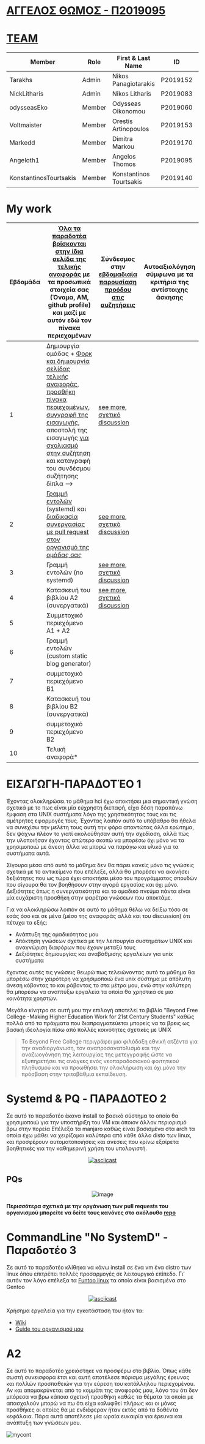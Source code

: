 # [ΑΓΓΕΛΟΣ ΘΩΜΟΣ - Π2019095](https://github.com/Angeloth1)

# [TEAM](https://github.com/PaneksypnesDiepafes)
|Member|Role|First & Last Name|ID|Account Link|
|-------|-----|-----------------|-----------|-------|
|Tarakhs|Admin|Nikos Panagiotarakis|P2019152|[Profile](https://github.com/tarakhs)|
|NickLitharis|Admin|Nikos Litharis|P2019083|[Profile](https://github.com/NickLitharis)|
|odysseasEko|Member|Odysseas Oikonomou|P2019060|[Profile](https://github.com/odysseasEko)|
|Voltmaister|Member|Orestis Artinopoulos|P2019153|[Profile](https://github.com/voltmaister)|
|Markedd|Member|Dimitra Markou|P2019170|[Profile](https://github.com/marked-d)|
|Angeloth1|Member|Angelos Thomos|P2019095|[Profile](https://github.com/angeloth1)|
|KonstantinosTourtsakis|Member|Konstantinos Tourtsakis|P2019140|[Profile](https://github.com/konstantinostourtsakis)|

# My work
| Εβδομάδα | [Όλα τα παραδοτέα βρίσκονται στην ίδια σελίδα της τελικής αναφοράς](https://epidrome.github.io/teaching/deliverables/) με τα προσωπικά στοιχεία σας (Όνομα, ΑΜ, github profile) και μαζί με αυτόν εδώ τον πίνακα περιεχομένων | Σύνδεσμος στην [εβδομαδιαία παρουσίαση προόδου στις συζητήσεις](https://github.com/courses-ionio/sw/discussions/categories/show-and-tell) | Αυτοαξιολόγηση σύμφωνα με τα κριτήρια της αντίστοιχης άσκησης |
| --- | --- | --- | --- |
| 1 | Δημιουργία ομάδας + [Φορκ και δημιουργία σελίδας τελικής αναφοράς](https://epidrome.github.io/teaching/guide/), [προσθήκη πίνακα περιεχομένων](https://raw.githubusercontent.com/courses-ionio/sw/master/README.md), [συγγραφή της εισαγωγής](https://epidrome.github.io/teaching/intro/), αποστολή της εισαγωγής [για σχολιασμό στην συζήτηση](https://github.com/courses-ionio/sw/discussions/categories/show-and-tell) και καταγραφή του συνδέσμου συζήτησης δίπλα --> | [see more](#εισαγωγη-παραδοτέο-1), [σχετικό discussion](https://github.com/courses-ionio/sw/discussions/1137)| |
| 2 | [Γραμμή εντολών](https://epidrome.github.io/teaching/cli) (systemd) και [διαδικασία συνεργασίας με pull request στον οργανισμό της ομάδας σας](https://epidrome.github.io/teaching/team)  |[see more](systemd--pq---παραδοτεο-2), [σχετικό discussion](https://github.com/courses-ionio/sw/discussions/1247) | |
| 3 | Γραμμή εντολών (no systemd) |[see more](commandline-no-systemd---παραδοτέο-3), [σχετικό discussion](https://github.com/courses-ionio/sw/discussions/1343) | |
| 4 | Κατασκευή του βιβλίου Α2 (συνεργατικά) | [see more](a2), [σχετικό discussion](https://github.com/courses-ionio/sw/discussions/1390) | |
| 5 | Συμμετοχικό περιεχόμενο A1 + A2 | | |
| 6 | Γραμμή εντολών (custom static blog generator) | | |
| 7 | συμμετοχικό περιεχόμενο B1 | | |
| 8 | Κατασκευή του βιβλίου Β2 (συνεργατικά) | | |
| 9 | συμμετοχικό περιεχόμενο B2 | | |
| 10 | Τελική αναφορά* | | |


# ΕΙΣΑΓΩΓΗ-ΠΑΡΑΔΟΤΈΟ 1
  Έχοντας ολοκληρώσει το μάθημα hci έχω αποκτήσει μια σημαντική γνώση σχετικά με το πως είναι μία εύχρηστη διεπαφή, είχα δόση παραπάνω έμφαση στα UNIX συστήματα λόγο της χρηστικότητας τους και τις αμέτρητες εφαρμογές τους. Έχοντας λοιπόν αυτό το υπόβαθρο θα ήθελα να συνεχίσω την μελέτη τους αυτή την φόρα απαντώτας άλλα ερώτημα, δεν ψάχνω πλέον το γιατί ακολούθησαν αυτή την σχεδίαση, αλλά πώς την υλοποιήσαν έχοντας απώτερο σκοπώ να μπορέσω όχι μόνο να τα χρησιμοποιώ με άνεση άλλα να μπορώ να παράγω και υλικό για τα συστήματα αυτά.

Σίγουρα μέσα από αυτό το μάθημα δεν θα πάρει κανείς μόνο τις γνώσεις σχετικά με το αντικείμενο που επέλεξε, αλλά θα μπορέσει να ακονήσει δεξιότητες που ως τώρα έχει αποκτήσει μέσο του προγράμματος σπουδών που σίγουρα θα τον βοηθήσουν στην αγορά εργασίας και όχι μόνο. Δεξιότητες όπως η συνεργατικότητα και το ομαδικό πνεύμα πάντα είναι μία ευχάριστη προσθήκη στην φαρέτρα γνώσεων που αποκτάμε.

Για να ολοκληρώσω λοιπόν σε αυτό το μάθημα θέλω να δείξω τόσο σε εσάς όσο και σε μένα (μέσο της αναφοράς αλλά και του discussion) ότι πέτυχα τα εξής:
- Ανάπτυξη της ομαδικότητας μου
- Απόκτηση γνώσεων σχετικά με την λειτουργία συστημάτων UNIX και αναγνώριση διαφόρων που έχουν μεταξύ τους
- Δεξιότητες δημιουργίας και αναβάθμισης εργαλείων για unix συστήματα

έχοντας αυτές τις γνώσεις θεωρώ πως τελειώνοντας αυτό το μάθημα θα μπορέσω στην χειρότερη να χρησιμοποιώ ένα unix σύστημα με απόλυτη άνεση κόβοντας το και ράβοντας το στα μέτρα μου, ενώ στην καλύτερη θα μπορέσω να αναπτύξω εργαλεία τα οποία θα χρηστικά σε μια κοινότητα χρηστών.

Μεγάλο κίνητρο σε αυτή μου την επιλογή αποτελεί το βιβλίο "Beyond Free College -Making Higher Education Work for 21st Century Students" καθώς πολλά από τα πράγματα που διαπραγματεύεται μπορείς να τα βρεις ως βασική ιδεολογία πίσω από πολλές κοινότητες σχετικές με UNIX
>Το Beyond Free College περιγράφει μια φιλόδοξη εθνική ατζέντα για την αναδιοργάνωση, τον αναπροσανατολισμό και την αναζωογόνηση της λειτουργίας της μετεγγραφής ώστε να εξυπηρετήσει τις ανάγκες ενός νεοπαραδοσιακού φοιτητικού πληθυσμού και να προωθήσει την ολοκλήρωση και όχι μόνο την πρόσβαση στην τριτοβάθμια εκπαίδευση.


# Systemd & PQ - ΠΑΡΑΔΟΤΕΟ 2

 Σε αυτό το παραδοτέο έκανα install το βασικό σύστημα το οποίο θα χρησιμοποιώ για την υποστήριξη του VM και όποιον άλλον περιορισμό βρω στην πορεία Επέλεξα τα manjaro καθώς είναι βασισμένα στα arch τα οποία έχω μάθει να χειρίζομαι καλύτερα από κάθε άλλο disto των linux, και προσφέρουν αυτοματοποιήσεις και ανέσεις που κρίνω εξαίρετα βοηθητικές για την καθημερινή χρήση του υπολογιστή.
<div align="center">
 
[![asciicast](https://asciinema.org/a/M3w6NK9aDgb65PY56a7o6a8YB.svg)](https://asciinema.org/a/M3w6NK9aDgb65PY56a7o6a8YB)
</div>

## PQs
<div align="center">

![image](https://user-images.githubusercontent.com/39650065/220895429-6067c427-7e50-4a23-96b6-82616459c385.png)
</div>

**Περισσότερα σχετικά με την οργάνωση των pull requests του οργανισμού μπορείτε να δείτε τους κανόνες στο ακόλουθο [repo](https://github.com/PaneksypnesDiepafes/The-Paneskypnes-Diepafes-Manifesto)**

# CommandLine "No SystemD" - Παραδοτέο 3
  
   Σε αυτό το παραδοτέο κλίθηκα να κάνω install σε ένα vm ένα distro των linux όπου επιτρέπει πολλές προσαρμογές σε λειτουργικό επίπεδο.
Γι' αυτόν τον λόγο επέλεξα τα [Funtoo linux](https://www.funtoo.org/Welcome) τα οποία είναι βασισμένα στο Gentoo
<div align="center">
  
  [![asciicast](https://asciinema.org/a/RlkxaysxLgEDD97CkEoNERXGE.svg)](https://asciinema.org/a/RlkxaysxLgEDD97CkEoNERXGE)
</div>

  Χρήσημα εργαλεία για την εγκατάσταση του ήταν τα: 
  
  - [Wiki](https://www.funtoo.org/Install/Introduction)
  - [Guide του οργανισμού μου](https://github.com/PaneksypnesDiepafes/cookbook/blob/main/funtoo-installation.md)
  
# A2
 
Σε αυτό το παραδοτέο χρειάστηκε να προσφέρω στο βιβλίο. Όπως κάθε σωστή συνεισφορά έτσι και αυτή αποτέλεσε πόρισμα μεγάλης έρευνας και πολλών προσπαθειών για την εύρεση του κατάλληλου περιεχομένου. Αν και απομακρύνεται από το κομμάτι της αναφοράς μου, λόγο του ότι δεν μπόρεσα να βρω κάποια σχετική προσθήκη καθώς τα θέματα τα οποία με απασχολούν μπορώ να πω ότι είχα καλυφθεί πλήρως και οι μόνες προσθήκες οι οποίες θα με ενδιέφεραν ήταν εκτός από τα δοθέντα κεφάλαια. Πάρα αυτά αποτέλεσε μία ωραία ευκαιρία για έρευνα και ανάπτυξη των γνώσεων μου.

![mycont](https://user-images.githubusercontent.com/39650065/224571973-1bf1a5da-24f5-4660-96dc-612f14008156.png)


